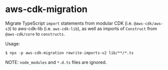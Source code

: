 # aws-cdk-migration

Migrate TypeScript `import` statements from modular CDK (i.e. `@aws-cdk/aws-s3`) to aws-cdk-lib (i.e. `aws-cdk-lib`), as well as imports of `Construct` from `@aws-cdk/core` to `constructs`.

Usage:

```shell
$ npx -p aws-cdk-migration rewrite-imports-v2 lib/**/*.ts
```

NOTE: `node_modules` and `*.d.ts` files are ignored.